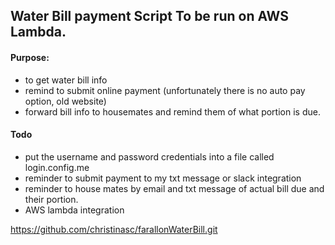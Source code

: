 
<h2>Water Bill payment Script To be run on AWS Lambda. </h2>

<h4>Purpose:</h4>
<ul>
<li> to get water bill info
<li> remind to submit online payment (unfortunately there is no auto pay option, old website)
<li> forward bill info to housemates and remind them of what portion is due.
</ul>

<h4>Todo</h4>
<ul>
<li> put the username and password credentials into a file called
login.config.me
<li> reminder to submit payment to my txt message or slack integration
<li> reminder to house mates by email and txt message of actual bill due and their portion.
<li> AWS lambda integration

</ul>

https://github.com/christinasc/farallonWaterBill.git